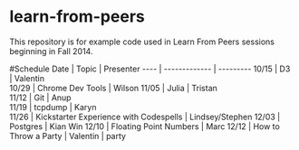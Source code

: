 learn-from-peers
================

This repository is for example code used in Learn From Peers sessions beginning in Fall 2014.

#Schedule
Date  |     Topic     | Presenter 
----  | ------------- | --------- 
10/15 |      D3       | Valentin  
10/29 | Chrome Dev Tools | Wilson 
11/05 |     Julia     |  Tristan  
11/12 |      Git      |   Anup    
11/19 |    tcpdump    |   Karyn   
11/26 | Kickstarter Experience with Codespells | Lindsey/Stephen
12/03 |    Postgres   |   Kian Win
12/10 | Floating Point Numbers | Marc
12/12 | How to Throw a Party | Valentin | party
